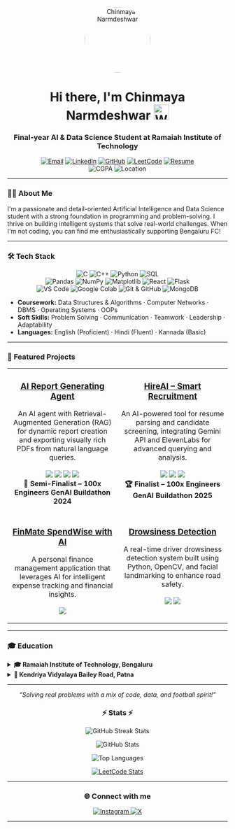 <p align="center">
  <img src="https://i.ibb.co/sJpcPrTg/IMG-1640.jpg" width="150" style="border-radius: 50%" alt="Chinmaya Narmdeshwar"/>
</p>

<h1 align="center">
  Hi there, I'm Chinmaya Narmdeshwar <img src="https://media.giphy.com/media/hvRJCLFzcasrR4ia7z/giphy.gif" width="35px" alt="Waving Hand">
</h1>

<h3 align="center">
  Final-year AI & Data Science Student at Ramaiah Institute of Technology
</h3>

<p align="center">
  <a href="mailto:chinmayanarmdeshwar@gmail.com"><img src="https://img.shields.io/badge/Gmail-D14836?style=for-the-badge&logo=gmail&logoColor=white" alt="Email"/></a>
  <a href="https://www.linkedin.com/in/chinmaya-narmdeshwar"><img src="https://img.shields.io/badge/LinkedIn-0077B5?style=for-the-badge&logo=linkedin&logoColor=white" alt="LinkedIn"/></a>
  <a href="https://github.com/n-chinmaya"><img src="https://img.shields.io/badge/GitHub-181717?style=for-the-badge&logo=github&logoColor=white" alt="GitHub"/></a>
  <a href="https://leetcode.com/u/n-chinmaya/"><img src="https://img.shields.io/badge/LeetCode-FFA116?style=for-the-badge&logo=leetcode&logoColor=black" alt="LeetCode"/></a>
  <a href="https://drive.google.com/file/d/1jP9DbbFusuqBtYH4QPsfIzGymJfH4ELe/view?usp=drive_link">
    <img src="https://img.shields.io/badge/Resume-4285F4?style=for-the-badge&logo=googledrive&logoColor=white" alt="Resume"/>
  </a>
  <br>
  <img src="https://img.shields.io/badge/CGPA-9.71-0077B5?style=for-the-badge" alt="CGPA" />
  <img src="https://img.shields.io/badge/Bengaluru-Karnataka-blue?style=for-the-badge" alt="Location" />
</p>

---

### 👨‍💻 **About Me**

I'm a passionate and detail-oriented Artificial Intelligence and Data Science student with a strong foundation in programming and problem-solving. I thrive on building intelligent systems that solve real-world challenges. When I'm not coding, you can find me enthusiastically supporting Bengaluru FC!

---

### 🛠️ **Tech Stack**

<p align="center">
  <img src="https://img.shields.io/badge/C-A8B9CC?style=for-the-badge&logo=c&logoColor=white" alt="C"/>
  <img src="https://img.shields.io/badge/C++-00599C?style=for-the-badge&logo=c%2B%2B&logoColor=white" alt="C++"/>
  <img src="https://img.shields.io/badge/Python-3776AB?style=for-the-badge&logo=python&logoColor=white" alt="Python"/>
  <img src="https://img.shields.io/badge/SQL-4479A1?style=for-the-badge&logo=mysql&logoColor=white" alt="SQL"/>
  <br>
  <img src="https://img.shields.io/badge/Pandas-150458?style=for-the-badge&logo=pandas&logoColor=white" alt="Pandas"/>
  <img src="https://img.shields.io/badge/NumPy-013243?style=for-the-badge&logo=numpy&logoColor=white" alt="NumPy"/>
  <img src="https://img.shields.io/badge/Matplotlib-11557C?style=for-the-badge&logo=matplotlib&logoColor=white" alt="Matplotlib"/>
  <img src="https://img.shields.io/badge/React-20232A?style=for-the-badge&logo=react&logoColor=61DAFB" alt="React"/>
  <img src="https://img.shields.io/badge/Flask-000000?style=for-the-badge&logo=flask&logoColor=white" alt="Flask"/>
  <br>
  <img src="https://img.shields.io/badge/VS%20Code-007ACC?style=for-the-badge&logo=visual-studio-code&logoColor=white" alt="VS Code"/>
  <img src="https://img.shields.io/badge/Google%20Colab-F9AB00?style=for-the-badge&logo=google-colab&logoColor=white" alt="Google Colab"/>
  <img src="https://img.shields.io/badge/Git%20&%20GitHub-181717?style=for-the-badge&logo=github&logoColor=white" alt="Git & GitHub"/>
  <img src="https://img.shields.io/badge/MongoDB-47A248?style=for-the-badge&logo=mongodb&logoColor=white" alt="MongoDB"/>
</p>

- **Coursework:** Data Structures & Algorithms · Computer Networks · DBMS · Operating Systems · OOPs
- **Soft Skills:** Problem Solving · Communication · Teamwork · Leadership · Adaptability
- **Languages:** English (Proficient) · Hindi (Fluent) · Kannada (Basic)

---

### 🚀 **Featured Projects**

<table width="100%" align="center">
  <tr>
    <td width="50%" valign="top">
      <h3 align="center"><a href="https://github.com/n-chinmaya/Full-Stack-Report-Generating-Agent">AI Report Generating Agent</a></h3>
      <p align="center">
        An AI agent with Retrieval-Augmented Generation (RAG) for dynamic report creation and exporting visually rich PDFs from natural language queries.
        <br><br>
        <img src="https://img.shields.io/badge/Python-3776AB?logo=python&logoColor=white"/>
        <img src="https://img.shields.io/badge/React.js-61DAFB?logo=react&logoColor=black"/>
        <img src="https://img.shields.io/badge/Flask-000000?logo=flask&logoColor=white"/>
        <img src="https://img.shields.io/badge/MongoDB-47A248?logo=mongodb&logoColor=white"/>
        <br>
        <b>🏅 Semi-Finalist – 100x Engineers GenAI Buildathon 2024</b>
      </p>
    </td>
    <td width="50%" valign="top">
      <h3 align="center"><a href="https://github.com/n-chinmaya/HireAI">HireAI – Smart Recruitment</a></h3>
      <p align="center">
        An AI-powered tool for resume parsing and candidate screening, integrating Gemini API and ElevenLabs for advanced querying and analysis.
        <br><br>
        <img src="https://img.shields.io/badge/Python-3776AB?logo=python&logoColor=white"/>
        <img src="https://img.shields.io/badge/Flask-000000?logo=flask&logoColor=white"/>
        <img src="https://img.shields.io/badge/Gemini-4285F4?logo=google&logoColor=white"/>
        <br>
        <b>🏆 Finalist – 100x Engineers GenAI Buildathon 2025</b>
      </p>
    </td>
  </tr>
  <tr>
    <td width="50%" valign="top">
      <h3 align="center"><a href="https://github.com/n-chinmaya/FinMate-SpendWise-with-AI">FinMate SpendWise with AI</a></h3>
      <p align="center">
        A personal finance management application that leverages AI for intelligent expense tracking and financial insights.
        <br><br>
        <img src="https://img.shields.io/badge/Python-3776AB?logo=python&logoColor=white"/>
      </p>
    </td>
    <td width="50%" valign="top">
      <h3 align="center"><a href="https://github.com/n-chinmaya/Drowsiness-detection-with-OpenCV">Drowsiness Detection</a></h3>
      <p align="center">
        A real-time driver drowsiness detection system built using Python, OpenCV, and facial landmarking to enhance road safety.
        <br><br>
        <img src="https://img.shields.io/badge/OpenCV-5C3EE8?logo=opencv&logoColor=white"/>
        <img src="https://img.shields.io/badge/Python-3776AB?logo=python&logoColor=white"/>
      </p>
    </td>
  </tr>
</table>

---

### 🎓 **Education**

<details>
  <summary><b>🎓 Ramaiah Institute of Technology, Bengaluru</b></summary>
  <ul>
    <li>Bachelor of Engineering (B.E.) in Artificial Intelligence & Data Science</li>
    <li><i>Dec 2022 – Present</i></li>
    <li><b>CGPA: 9.71</b> (Until Semester 6)</li>
  </ul>
</details>

<details>
  <summary><b>🏫 Kendriya Vidyalaya Bailey Road, Patna</b></summary>
  <ul>
    <li>Senior School Certificate Examination, CBSE (Science) – <b>93.6%</b></li>
    <li>Secondary School Examination, CBSE – <b>92.6%</b></li>
  </ul>
</details>

---

<p align="center">
  <em>“Solving real problems with a mix of code, data, and football spirit!”</em>
</p>

<h3 align="center">⚡ Stats ⚡</h3>

<p align="center">
  <!-- Streak Stats -->
  <img src="https://github-readme-streak-stats.herokuapp.com/?user=n-chinmaya&theme=radical&hide_border=false" alt="GitHub Streak Stats" />
</p>

<p align="center">
  <!-- GitHub Stats -->
  <img src="https://github-readme-stats.vercel.app/api?username=n-chinmaya&show_icons=true&count_private=true&theme=radical" alt="GitHub Stats" />
</p>

<p align="center">
  <!-- Top Languages -->
  <img src="https://github-readme-stats.vercel.app/api/top-langs/?username=n-chinmaya&layout=compact&theme=radical" alt="Top Languages" />
</p>

<div align="center">

[![LeetCode Stats](https://leetcard.jacoblin.cool/n-chinmaya?theme=dark&ext=heatmap)](https://leetcode.com/u/n-chinmaya/)

---

### 🌐 Connect with me  

<a href="https://instagram.com/n__chinmaya" target="_blank">
  <img src="https://img.shields.io/badge/Instagram-%23E4405F.svg?&style=for-the-badge&logo=instagram&logoColor=white" alt="Instagram"/>
</a>
<a href="https://x.com/n__chinmaya" target="_blank">
  <img src="https://img.shields.io/badge/Twitter (X)-000000.svg?&style=for-the-badge&logo=x&logoColor=white" alt="X"/>
</a>
</div>

---
